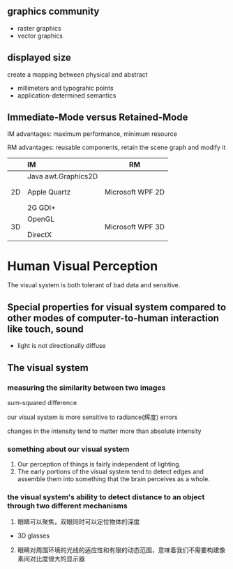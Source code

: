 ## graphics community
- raster graphics
- vector graphics

## displayed size
create a mapping between physical and abstract
- millimeters and typograhic points
- application-determined semantics

## Immediate-Mode versus Retained-Mode
IM advantages: maximum performance, minimum resource

RM advantages: reusable components, retain the scene graph and modify it

|    | IM             |           RM       |
|----|:---------------|:------------------:|
| 2D | Java awt.Graphics2D</p>Apple Quartz</p>2G GDI+ | Microsoft WPF 2D |
| 3D | OpenGL</p>DirectX | Microsoft WPF 3D |

# Human Visual Perception
The visual system is both tolerant of bad data and sensitive.

## Special properties for visual system compared to other modes of computer-to-human interaction like touch, sound  
- light is not directionally diffuse
  
## The visual system
### measuring the similarity between two images
sum-squared difference

our visual system is more sensitive to radiance(辉度) errors

changes in the intensity tend to matter more than absolute intensity

### something about our visual system
1. Our perception of things is fairly independent of lighting.
2. The early portions of the visual system tend to detect edges and assemble them into something that the brain perceives as a whole.

### the visual system's ability to detect distance to an object through two different mechanisms
1. 眼睛可以聚焦，双眼同时可以定位物体的深度
- 3D glasses
2. 眼睛对周围环境的光线的适应性和有限的动态范围，意味着我们不需要构建像素间对比度很大的显示器
